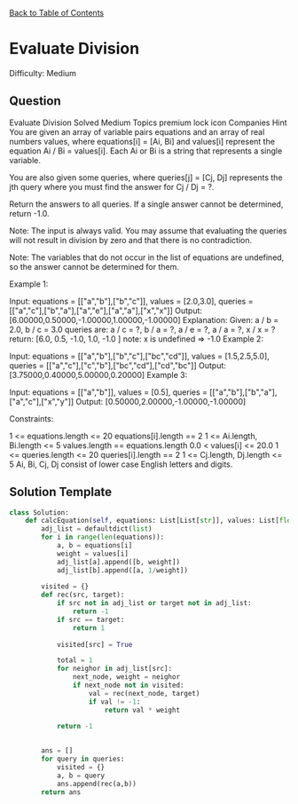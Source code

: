 [Back to Table of Contents](../../README.md)

# Evaluate Division
Difficulty: Medium

## Question
Evaluate Division
Solved
Medium
Topics
premium lock icon
Companies
Hint
You are given an array of variable pairs equations and an array of real numbers values, where equations[i] = [Ai, Bi] and values[i] represent the equation Ai / Bi = values[i]. Each Ai or Bi is a string that represents a single variable.

You are also given some queries, where queries[j] = [Cj, Dj] represents the jth query where you must find the answer for Cj / Dj = ?.

Return the answers to all queries. If a single answer cannot be determined, return -1.0.

Note: The input is always valid. You may assume that evaluating the queries will not result in division by zero and that there is no contradiction.

Note: The variables that do not occur in the list of equations are undefined, so the answer cannot be determined for them.

 

Example 1:

Input: equations = [["a","b"],["b","c"]], values = [2.0,3.0], queries = [["a","c"],["b","a"],["a","e"],["a","a"],["x","x"]]
Output: [6.00000,0.50000,-1.00000,1.00000,-1.00000]
Explanation: 
Given: a / b = 2.0, b / c = 3.0
queries are: a / c = ?, b / a = ?, a / e = ?, a / a = ?, x / x = ? 
return: [6.0, 0.5, -1.0, 1.0, -1.0 ]
note: x is undefined => -1.0
Example 2:

Input: equations = [["a","b"],["b","c"],["bc","cd"]], values = [1.5,2.5,5.0], queries = [["a","c"],["c","b"],["bc","cd"],["cd","bc"]]
Output: [3.75000,0.40000,5.00000,0.20000]
Example 3:

Input: equations = [["a","b"]], values = [0.5], queries = [["a","b"],["b","a"],["a","c"],["x","y"]]
Output: [0.50000,2.00000,-1.00000,-1.00000]
 

Constraints:

1 <= equations.length <= 20
equations[i].length == 2
1 <= Ai.length, Bi.length <= 5
values.length == equations.length
0.0 < values[i] <= 20.0
1 <= queries.length <= 20
queries[i].length == 2
1 <= Cj.length, Dj.length <= 5
Ai, Bi, Cj, Dj consist of lower case English letters and digits.

## Solution Template
```python
class Solution:
    def calcEquation(self, equations: List[List[str]], values: List[float], queries: List[List[str]]) -> List[float]:
        adj_list = defaultdict(list)
        for i in range(len(equations)):
            a, b = equations[i]
            weight = values[i]
            adj_list[a].append([b, weight])
            adj_list[b].append([a, 1/weight])
        
        visited = {}
        def rec(src, target):
            if src not in adj_list or target not in adj_list:
                return -1
            if src == target:
                return 1
            
            visited[src] = True

            total = 1
            for neighor in adj_list[src]:
                next_node, weight = neighor
                if next_node not in visited:
                    val = rec(next_node, target)
                    if val != -1:
                        return val * weight 
            
            return -1
        

        ans = []
        for query in queries:
            visited = {}
            a, b = query
            ans.append(rec(a,b))
        return ans
        
```
